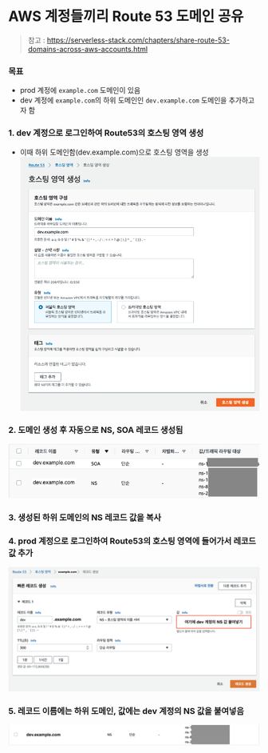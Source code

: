 # AWS 계정들끼리 Route 53 도메인 공유
> 참고 : https://serverless-stack.com/chapters/share-route-53-domains-across-aws-accounts.html

### 목표
- prod 계정에 `example.com` 도메인이 있음
- dev 계정에 `example.com`의 하위 도메인인 `dev.example.com` 도메인을 추가하고자 함

### 1. dev 계정으로 로그인하여 Route53의 호스팅 영역 생성
  - 이때 하위 도메인함(dev.example.com)으로 호스팅 영역을 생성
![](images/route53-dev-1.png)
### 2. 도메인 생성 후 자동으로 NS, SOA 레코드 생성됨
![](images/route53-dev-2.png)
### 3. 생성된 하위 도메인의 NS 레코드 값을 복사
### 4. prod 계정으로 로그인하여 Route53의 호스팅 영역에 들어가서 레코드 값 추가
![](images/route53-prod-1.png)
### 5. 레코드 이름에는 하위 도메인, 값에는 dev 계정의 NS 값을 붙여넣음
![](images/route53-prod-2.png)
